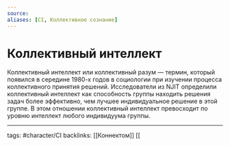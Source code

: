 ```yaml
---
source:
aliases: [CI, Коллективное сознание]
---
```

# Коллективный интеллект

Коллективный интеллект или коллективный разум — термин, который появился в середине 1980-х годов в социологии при изучении процесса коллективного принятия решений. Исследователи из NJIT определили коллективный интеллект как способность группы находить решения задач более эффективно, чем лучшее индивидуальное решение в этой группе. В этом отношении коллективный интеллект превосходит по уровню интеллект любого индивидуума группы.

---
tags: #character/CI 
backlinks: [[Коннектом]] [[